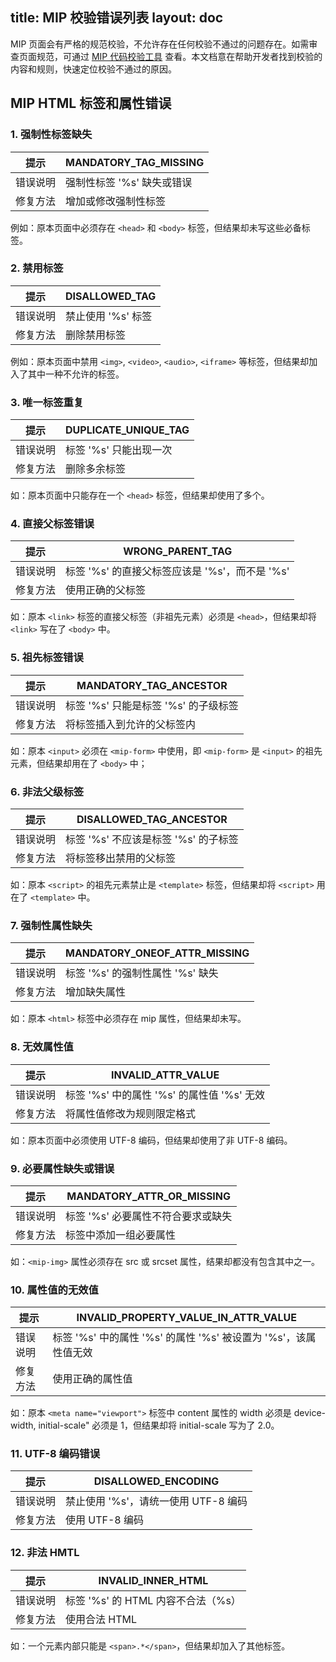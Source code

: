 title: MIP 校验错误列表
layout: doc
---

MIP 页面会有严格的规范校验，不允许存在任何校验不通过的问题存在。如需审查页面规范，可通过 [MIP 代码校验工具](https://www.mipengine.org/validator/validate ) 查看。本文档意在帮助开发者找到校验的内容和规则，快速定位校验不通过的原因。

## MIP HTML 标签和属性错误

### 1. 强制性标签缺失

|提示|MANDATORY_TAG_MISSING|
|---|---|
|错误说明|强制性标签 '%s' 缺失或错误|
|修复方法|增加或修改强制性标签|

例如：原本页面中必须存在 `<head>` 和 `<body>` 标签，但结果却未写这些必备标签。

### 2. 禁用标签

|提示|DISALLOWED_TAG|
|---|---|
|错误说明|禁止使用 '%s' 标签|
|修复方法|删除禁用标签|

例如：原本页面中禁用 `<img>`, `<video>`, `<audio>`, `<iframe>` 等标签，但结果却加入了其中一种不允许的标签。

### 3. 唯一标签重复
|提示|DUPLICATE_UNIQUE_TAG|
|---|---|
|错误说明|标签 '%s' 只能出现一次|
|修复方法|删除多余标签|

如：原本页面中只能存在一个 `<head>` 标签，但结果却使用了多个。

### 4. 直接父标签错误

|提示|WRONG_PARENT_TAG|
|---|---|
|错误说明|标签 '%s' 的直接父标签应该是 '%s'，而不是 '%s'|
|修复方法|使用正确的父标签|

如：原本 `<link>` 标签的直接父标签（非祖先元素）必须是 `<head>`，但结果却将 `<link>` 写在了 `<body>` 中。

### 5. 祖先标签错误

|提示|MANDATORY_TAG_ANCESTOR|
|---|---|
|错误说明|标签 '%s' 只能是标签 '%s' 的子级标签|
|修复方法|将标签插入到允许的父标签内|

如：原本 `<input>` 必须在 `<mip-form>` 中使用，即 `<mip-form>` 是 `<input>` 的祖先元素，但结果却用在了 `<body>` 中；

### 6. 非法父级标签

|提示|DISALLOWED_TAG_ANCESTOR|
|---|---|
|错误说明|标签 '%s' 不应该是标签 '%s' 的子标签|
|修复方法|将标签移出禁用的父标签|

如：原本 `<script>` 的祖先元素禁止是 `<template>` 标签，但结果却将 `<script>` 用在了 `<template>` 中。

### 7. 强制性属性缺失

|提示|MANDATORY_ONEOF_ATTR_MISSING|
|---|---|
|错误说明|标签 '%s' 的强制性属性 '%s' 缺失|
|修复方法|增加缺失属性|

如：原本 `<html>` 标签中必须存在 mip 属性，但结果却未写。

### 8. 无效属性值

|提示|INVALID_ATTR_VALUE|
|---|---|
|错误说明|标签 '%s' 中的属性 '%s' 的属性值 '%s' 无效|
|修复方法|将属性值修改为规则限定格式|

如：原本页面中必须使用 UTF-8 编码，但结果却使用了非 UTF-8 编码。

### 9. 必要属性缺失或错误
|提示|MANDATORY_ATTR_OR_MISSING|
|---|---|
|错误说明|标签 '%s' 必要属性不符合要求或缺失|
|修复方法|标签中添加一组必要属性|

如：`<mip-img>` 属性必须存在 src 或 srcset 属性，结果却都没有包含其中之一。

### 10. 属性值的无效值

|提示|INVALID_PROPERTY_VALUE_IN_ATTR_VALUE|
|---|---|
|错误说明|标签 '%s' 中的属性 '%s' 的属性 '%s' 被设置为 '%s'，该属性值无效|
|修复方法|使用正确的属性值|

如：原本 `<meta name="viewport">` 标签中 content 属性的 width 必须是 device-width, initial-scale" 必须是 1，但结果却将 initial-scale 写为了 2.0。

### 11. UTF-8 编码错误
|提示|DISALLOWED_ENCODING|
|---|---|
|错误说明|禁止使用 '%s'，请统一使用 UTF-8 编码|
|修复方法|使用 UTF-8 编码|

### 12. 非法 HMTL
|提示|INVALID_INNER_HTML|
|---|---|
|错误说明|标签 '%s' 的 HTML 内容不合法（%s）|
|修复方法|使用合法 HTML|

如：一个元素内部只能是 `<span>.*</span>`，但结果却加入了其他标签。
